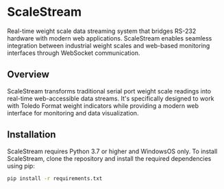 # ScaleStream

Real-time weight scale data streaming system that bridges RS-232 hardware with modern web applications. ScaleStream enables seamless integration between industrial weight scales and web-based monitoring interfaces through WebSocket communication.

## Overview

ScaleStream transforms traditional serial port weight scale readings into real-time web-accessible data streams. It's specifically designed to work with Toledo Format weight indicators while providing a modern web interface for monitoring and data visualization.

## Installation

ScaleStream requires Python 3.7 or higher and WindowsOS only.
To install ScaleStream, clone the repository and install the required dependencies using pip:

```bash
pip install -r requirements.txt
```
